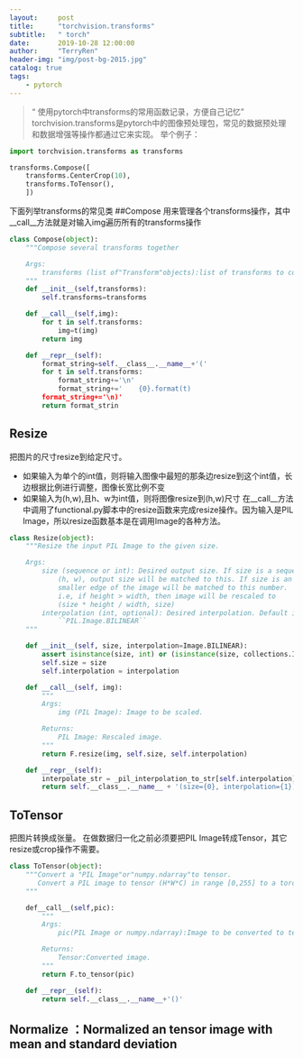 ```yaml
---
layout:     post
title:      "torchvision.transforms"
subtitle:   " torch"
date:       2019-10-28 12:00:00
author:     "TerryRen"
header-img: "img/post-bg-2015.jpg"
catalog: true
tags:
    - pytorch
---
```


> “ 使用pytorch中transforms的常用函数记录，方便自己记忆”
torchvision.transforms是pytorch中的图像预处理包，常见的数据预处理和数据增强等操作都通过它来实现。
举个例子：
```python
import torchvision.transforms as transforms

transforms.Compose([
    transforms.CenterCrop(10),
    transforms.ToTensor(),
    ])
```

下面列举transforms的常见类
##Compose
用来管理各个transforms操作，其中__call__方法就是对输入img遍历所有的transforms操作
```python
class Compose(object):
    """Compose several transforms together

    Args:
        transforms (list of"Transform"objects):list of transforms to compose.
    """
    def __init__(self,transforms):
        self.transforms=transforms

    def __call__(self,img):
        for t in self.transforms:
            img=t(img)
        return img

    def __repr__(self):
        format_string=self.__class__.__name__+'('
        for t in self.transforms:
            format_string+='\n'
            format_string+='    {0}.format(t)
        format_string+='\n)'
        return format_strin
```
## Resize
把图片的尺寸resize到给定尺寸。
* 如果输入为单个的int值，则将输入图像中最短的那条边resize到这个int值，长边根据比例进行调整，图像长宽比例不变
* 如果输入为(h,w),且h、w为int值，则将图像resize到(h,w)尺寸
在__call__方法中调用了functional.py脚本中的resize函数来完成resize操作。因为输入是PIL Image，所以resize函数基本是在调用Image的各种方法。
```python
class Resize(object):
    """Resize the input PIL Image to the given size.

    Args:
        size (sequence or int): Desired output size. If size is a sequence like
            (h, w), output size will be matched to this. If size is an int,
            smaller edge of the image will be matched to this number.
            i.e, if height > width, then image will be rescaled to
            (size * height / width, size)
        interpolation (int, optional): Desired interpolation. Default is
            ``PIL.Image.BILINEAR``
    """

    def __init__(self, size, interpolation=Image.BILINEAR):
        assert isinstance(size, int) or (isinstance(size, collections.Iterable) and len(size) == 2)
        self.size = size
        self.interpolation = interpolation

    def __call__(self, img):
        """
        Args:
            img (PIL Image): Image to be scaled.

        Returns:
            PIL Image: Rescaled image.
        """
        return F.resize(img, self.size, self.interpolation)

    def __repr__(self):
        interpolate_str = _pil_interpolation_to_str[self.interpolation]
        return self.__class__.__name__ + '(size={0}, interpolation={1})'.format(self.size, interpolate_str)
```

## ToTensor
把图片转换成张量。
在做数据归一化之前必须要把PIL Image转成Tensor，其它resize或crop操作不需要。
```python
class ToTensor(object):
    """Convert a "PIL Image"or"numpy.ndarray"to tensor.
       Convert a PIL image to tensor (H*W*C) in range [0,255] to a torch.Tensor(C*H*W) in the range [0.0,1.0]
    """

    def__call__(self,pic):
        """
        Args:
            pic(PIL Image or numpy.ndarray):Image to be converted to tensor.

        Returns:
            Tensor:Converted image.
        """
        return F.to_tensor(pic)

    def __repr__(self):
        return self.__class__.__name__+'()'
```
## Normalize ：Normalized an tensor image with mean and standard deviation


